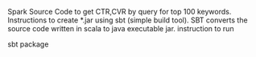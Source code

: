 Spark Source Code to get CTR,CVR by query for top 100 keywords. Instructions to create *.jar using sbt (simple build tool). SBT converts the source code written in scala to java executable jar. instruction to run

sbt package
